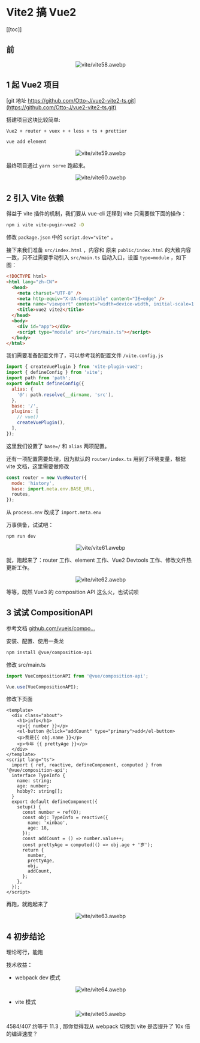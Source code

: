 # Vite2 搞 Vue2

[[toc]]

## 前

<div align="center"><img :src="$withBase('/images/vite/vite58.awebp')" alt="vite/vite58.awebp"></div>

## 1 起 Vue2 项目

[git 地址 https://github.com/Otto-J/vue2-vite2-ts.git](https://github.com/Otto-J/vue2-vite2-ts.git)

搭建项目这块比较简单:

```sh
Vue2 + router + vuex + + less + ts + prettier

vue add element
```

<div align="center"><img :src="$withBase('/images/vite/vite59.awebp')" alt="vite/vite59.awebp"></div>

最终项目通过 `yarn serve` 跑起来。

<div align="center"><img :src="$withBase('/images/vite/vite60.awebp')" alt="vite/vite60.awebp"></div>

## 2 引入 Vite 依赖

得益于 vite 插件的机制，我们要从 vue-cli 迁移到 vite 只需要做下面的操作：

```sh
npm i vite vite-pugin-vue2 -D
```

修改 `package.json` 中的 `script.dev="vite"` 。

接下来我们准备 `src/index.html` ，内容和 原来 `public/index.html` 的大致内容一致，只不过需要手动引入 `src/main.ts` 启动入口，设置 `type=module` ，如下图：

```html
<!DOCTYPE html>
<html lang="zh-CN">
  <head>
    <meta charset="UTF-8" />
    <meta http-equiv="X-UA-Compatible" content="IE=edge" />
    <meta name="viewport" content="width=device-width, initial-scale=1.0" />
    <title>vue2 vite2</title>
  </head>
  <body>
    <div id="app"></div>
    <script type="module" src="/src/main.ts"></script>
  </body>
</html>
```

我们需要准备配置文件了，可以参考我的配置文件 `/vite.config.js`

```js
import { createVuePlugin } from 'vite-plugin-vue2';
import { defineConfig } from 'vite';
import path from 'path';
export default defineConfig({
  alias: {
    '@': path.resolve(__dirname, 'src'),
  },
  base: '/',
  plugins: [
    // vue()
    createVuePlugin(),
  ],
});
```

这里我们设置了 `base=/` 和 `alias` 两项配置。

还有一项配置需要处理，因为默认的 `router/index.ts` 用到了环境变量，根据 vite 文档，这里需要做修改

```js
const router = new VueRouter({
  mode: 'history',
  base: import.meta.env.BASE_URL,
  routes,
});
```

从 `process.env` 改成了 `import.meta.env`

万事俱备，试试吧：

```sh
npm run dev
```

<div align="center"><img :src="$withBase('/images/vite/vite61.awebp')" alt="vite/vite61.awebp"></div>

就，跑起来了：router 工作、element 工作、Vue2 Devtools 工作、修改文件热更新工作。

<div align="center"><img :src="$withBase('/images/vite/vite62.awebp')" alt="vite/vite62.awebp"></div>

等等，既然 Vue3 的 composition API 这么火，也试试呗

## 3 试试 CompositionAPI

参考文档 [github.com/vuejs/compo…](https://github.com/vuejs/composition-api)

安装、配置、使用一条龙

```sh
npm install @vue/composition-api
```

修改 src/main.ts

```ts
import VueCompositionAPI from '@vue/composition-api';

Vue.use(VueCompositionAPI);
```

修改下页面

```vue
<template>
  <div class="about">
    <h1>info</h1>
    <p>{{ number }}</p>
    <el-button @click="addCount" type="primary">add</el-button>
    <p>我是{{ obj.name }}</p>
    <p>今年 {{ prettyAge }}</p>
  </div>
</template>
<script lang="ts">
  import { ref, reactive, defineComponent, computed } from '@vue/composition-api';
  interface TypeInfo {
    name: string;
    age: number;
    hobby?: string[];
  }
  export default defineComponent({
    setup() {
      const number = ref(0);
      const obj: TypeInfo = reactive({
        name: 'xinbao',
        age: 18,
      });
      const addCount = () => number.value++;
      const prettyAge = computed(() => obj.age + '岁');
      return {
        number,
        prettyAge,
        obj,
        addCount,
      };
    },
  });
</script>
```

再跑，就跑起来了

<div align="center"><img :src="$withBase('/images/vite/vite63.awebp')" alt="vite/vite63.awebp"></div>

## 4 初步结论

理论可行，能跑

技术收益：

- webpack dev 模式

<div align="center"><img :src="$withBase('/images/vite/vite64.awebp')" alt="vite/vite64.awebp"></div>

- vite 模式

<div align="center"><img :src="$withBase('/images/vite/vite65.awebp')" alt="vite/vite65.awebp"></div>

4584/407 约等于 11.3 , 那你觉得我从 webpack 切换到 vite 是否提升了 10x 倍的编译速度？
